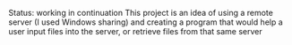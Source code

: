 Status: working in continuation 
This project is an idea of using a remote server (I used Windows sharing) and creating a program that would help a user input files into the server, or retrieve files from that same server
